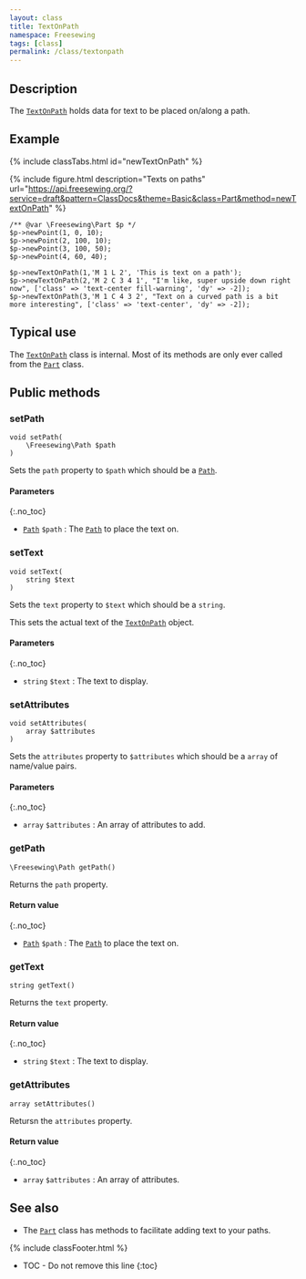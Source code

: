 ```yaml
---
layout: class
title: TextOnPath
namespace: Freesewing
tags: [class]
permalink: /class/textonpath
---
```

## Description 

The [`TextOnPath`](textonpath) holds data for text to be placed on/along a path.

## Example

{% include classTabs.html
    id="newTextOnPath" 
%}

<div class="tab-content">
<div role="tabpanel" class="tab-pane active" id="newTextOnPath-result">

{% include figure.html 
    description="Texts on paths"
    url="https://api.freesewing.org/?service=draft&pattern=ClassDocs&theme=Basic&class=Part&method=newTextOnPath"
%}

</div>
<div role="tabpanel" class="tab-pane" id="newTextOnPath-code" markdown="1">

```php?start_inline=1
/** @var \Freesewing\Part $p */
$p->newPoint(1, 0, 10);
$p->newPoint(2, 100, 10);
$p->newPoint(3, 100, 50);
$p->newPoint(4, 60, 40);

$p->newTextOnPath(1,'M 1 L 2', 'This is text on a path');
$p->newTextOnPath(2,'M 2 C 3 4 1', "I'm like, super upside down right now", ['class' => 'text-center fill-warning', 'dy' => -2]);
$p->newTextOnPath(3,'M 1 C 4 3 2', "Text on a curved path is a bit more interesting", ['class' => 'text-center', 'dy' => -2]);
```

</div>
</div>

## Typical use

The [`TextOnPath`](textonpath) class is internal. Most of its methods are only
ever called from the [`Part`](part) class. 

## Public methods

### setPath

```php?start_inline=1
void setPath( 
    \Freesewing\Path $path 
)
```
Sets the `path` property to `$path` which should be a [`Path`](path).

#### Parameters
{:.no_toc}

- [`Path`](path) `$path` : The [`Path`](path) to place the text on.

### setText

```php?start_inline=1
void setText( 
    string $text 
)
```
Sets the `text` property to `$text` which should be a `string`.

This sets the actual text of the [`TextOnPath`](textonpath) object.

#### Parameters
{:.no_toc}

- `string` `$text` : The text to display.

### setAttributes

```php?start_inline=1
void setAttributes( 
    array $attributes 
)
```
Sets the `attributes` property to `$attributes` which should be a `array`
of name/value pairs.

#### Parameters
{:.no_toc}

- `array` `$attributes` : An array of attributes to add.

### getPath

```php?start_inline=1
\Freesewing\Path getPath()
```
Returns the `path` property.

#### Return value
{:.no_toc}

- [`Path`](path) `$path` : The [`Path`](path) to place the text on.

### getText

```php?start_inline=1
string getText()
```
Returns the `text` property.

#### Return value
{:.no_toc}

- `string` `$text` : The text to display.

### getAttributes

```php?start_inline=1
array setAttributes()
```
Retursn the `attributes` property.

#### Return value
{:.no_toc}

- `array` `$attributes` : An array of attributes.

## See also

- The [`Part`](part) class has methods to facilitate adding text to your paths.

{% include classFooter.html %}
* TOC - Do not remove this line
{:toc}
